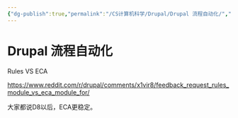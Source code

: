 ```yaml
---
{"dg-publish":true,"permalink":"/CS计算机科学/Drupal/Drupal 流程自动化/","tags":["Drupal"],"noteIcon":"","created":"2025-07-31T11:06:14.816+08:00","updated":"2024-03-20T22:58:52.000+08:00"}
---
```


# Drupal 流程自动化

Rules VS ECA

https://www.reddit.com/r/drupal/comments/x1vir8/feedback_request_rules_module_vs_eca_module_for/

大家都说D8以后，ECA更稳定。
